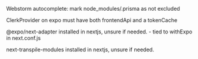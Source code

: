 Webstorm autocomplete: mark node_modules/.prisma as not excluded

ClerkProvider on expo must have both frontendApi and a tokenCache

@expo/next-adapter installed in nextjs, unsure if needed. - tied to withExpo in next.conf.js

next-transpile-modules installed in nextjs, unsure if needed.
